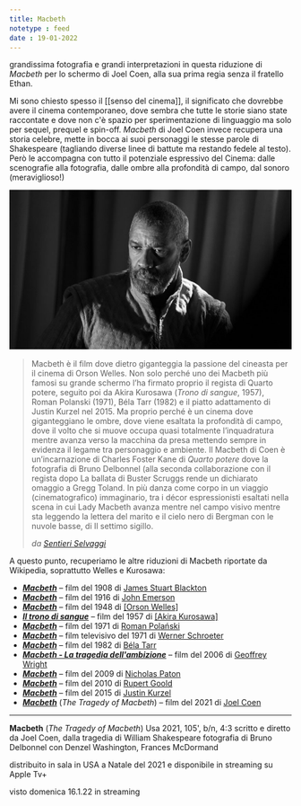 ```yaml
---
title: Macbeth
notetype : feed
date : 19-01-2022
---
```


grandissima fotografia e grandi interpretazioni in questa riduzione di _Macbeth_ per lo schermo di Joel Coen, alla sua prima regia senza il fratello Ethan.

Mi sono chiesto spesso il [[senso del cinema]], il significato che dovrebbe avere il cinema contemporaneo, dove sembra che tutte le storie siano state raccontate e dove non c'è spazio per sperimentazione di linguaggio ma solo per sequel, prequel e spin-off.
_Macbeth_ di Joel Coen invece recupera una storia celebre, mette in bocca ai suoi personaggi le stesse parole di Shakespeare (tagliando diverse linee di battute ma restando fedele al testo). Però le accompagna con tutto il potenziale espressivo del Cinema: dalle scenografie alla fotografia, dalle ombre alla profondità di campo, dal sonoro (meraviglioso!)

![Denzel Washington in Macbeth](/assets/img/macbeth.jpeg "Denzel Washington in Macbeth")


> Macbeth è il film dove dietro giganteggia la passione del cineasta per il cinema di Orson Welles. Non solo perché uno dei Macbeth più famosi su grande schermo l’ha firmato proprio il regista di Quarto potere, seguito poi da Akira Kurosawa (_Trono di sangue_, 1957), Roman Polanski (1971), Béla Tarr (1982) e il piatto adattamento di Justin Kurzel nel 2015. Ma proprio perché è un cinema dove giganteggiano le ombre, dove viene esaltata la profondità di campo, dove il volto che si muove occupa quasi totalmente l’inquadratura mentre avanza verso la macchina da presa mettendo sempre in evidenza il legame tra personaggio e ambiente. Il Macbeth di Coen è un’incarnazione di Charles Foster Kane di _Quarto potere_ dove la fotografia di Bruno Delbonnel (alla seconda collaborazione con il regista dopo La ballata di Buster Scruggs rende un dichiarato omaggio a Gregg Toland. In più danza come corpo in un viaggio (cinematografico) immaginario, tra i décor espressionisti esaltati nella scena in cui Lady Macbeth avanza mentre nel campo visivo mentre sta leggendo la lettera del marito e il cielo nero di Bergman con le nuvole basse, di Il settimo sigillo.
> 
> _da [Sentieri Selvaggi](https://www.sentieriselvaggi.it/macbeth-di-joel-coen/)_


A questo punto, recuperiamo le altre riduzioni di Macbeth riportate da Wikipedia, soprattutto Welles e Kurosawa:
-   _**[Macbeth](https://it.wikipedia.org/wiki/Macbeth_(film_1908) "Macbeth (film 1908)")**_ – film del 1908 di [James Stuart Blackton](https://it.wikipedia.org/wiki/James_Stuart_Blackton "James Stuart Blackton")
-   _**[Macbeth](https://it.wikipedia.org/wiki/Macbeth_(film_1916) "Macbeth (film 1916)")**_ – film del 1916 di [John Emerson](https://it.wikipedia.org/wiki/John_Emerson "John Emerson")
-   _**[Macbeth](https://it.wikipedia.org/wiki/Macbeth_(film_1948) "Macbeth (film 1948)")**_ – film del 1948 di [[Orson Welles]](https://it.wikipedia.org/wiki/Orson_Welles "Orson Welles")
-   _**[Il trono di sangue](https://it.wikipedia.org/wiki/Il_trono_di_sangue "Il trono di sangue")**_ – film del 1957 di [[Akira Kurosawa]](https://it.wikipedia.org/wiki/Akira_Kurosawa "Akira Kurosawa")
-   _**[Macbeth](https://it.wikipedia.org/wiki/Macbeth_(film_1971) "Macbeth (film 1971)")**_ – film del 1971 di [Roman Polański](https://it.wikipedia.org/wiki/Roman_Pola%C5%84ski "Roman Polański")
-   _**[Macbeth](https://it.wikipedia.org/w/index.php?title=Macbeth_(film_1971_Schroeter)&action=edit&redlink=1 "Macbeth (film 1971 Schroeter) (la pagina non esiste)")**_ – film televisivo del 1971 di [Werner Schroeter](https://it.wikipedia.org/wiki/Werner_Schroeter "Werner Schroeter")
-   _**[Macbeth](https://it.wikipedia.org/wiki/Macbeth_(film_1982) "Macbeth (film 1982)")**_ – film del 1982 di [Béla Tarr](https://it.wikipedia.org/wiki/B%C3%A9la_Tarr "Béla Tarr")
-   _**[Macbeth - La tragedia dell'ambizione](https://it.wikipedia.org/wiki/Macbeth_-_La_tragedia_dell%27ambizione "Macbeth - La tragedia dell'ambizione")**_ – film del 2006 di [Geoffrey Wright](https://it.wikipedia.org/wiki/Geoffrey_Wright "Geoffrey Wright")
-   _**[Macbeth](https://it.wikipedia.org/w/index.php?title=Macbeth_(film_2009)&action=edit&redlink=1 "Macbeth (film 2009) (la pagina non esiste)")**_ – film del 2009 di [Nicholas Paton](https://it.wikipedia.org/w/index.php?title=Nicholas_Paton&action=edit&redlink=1 "Nicholas Paton (la pagina non esiste)")
-   _**[Macbeth](https://it.wikipedia.org/wiki/Macbeth_(film_2010) "Macbeth (film 2010)")**_ – film del 2010 di [Rupert Goold](https://it.wikipedia.org/wiki/Rupert_Goold "Rupert Goold")
-   _**[Macbeth](https://it.wikipedia.org/wiki/Macbeth_(film_2015) "Macbeth (film 2015)")**_ – film del 2015 di [Justin Kurzel](https://it.wikipedia.org/wiki/Justin_Kurzel "Justin Kurzel")
-   _**[Macbeth](https://it.wikipedia.org/wiki/Macbeth_(film_2021) "Macbeth (film 2021)")**_ (_The Tragedy of Macbeth_) – film del 2021 di [Joel Coen](https://it.wikipedia.org/wiki/Joel_ed_Ethan_Coen "Joel ed Ethan Coen")


---
**Macbeth** (_The Tragedy of Macbeth_)
Usa 2021, 105', b/n, 4:3
scritto e diretto da Joel Coen, dalla tragedia di William Shakespeare
fotografia di Bruno Delbonnel
con Denzel Washington, Frances McDormand

distribuito in sala in USA a Natale del 2021 e disponibile in streaming su Apple Tv+

visto domenica 16.1.22 in streaming